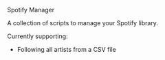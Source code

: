 Spotify Manager

A collection of scripts to manage your Spotify library.

Currently supporting:

- Following all artists from a CSV file
